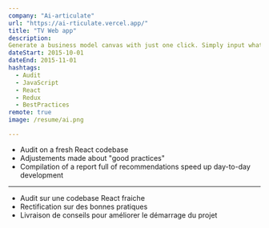 ```yaml
---
company: "Ai-articulate"
url: "https://ai-rticulate.vercel.app/"
title: "TV Web app"
description:
Generate a business model canvas with just one click. Simply input what some context about your business, and GPT-3 will spit out a full BMC ready for your next pitch!
dateStart: 2015-10-01
dateEnd: 2015-11-01
hashtags:
  - Audit
  - JavaScript
  - React
  - Redux
  - BestPractices
remote: true
image: /resume/ai.png

---
```


- Audit on a fresh React codebase
- Adjustements made about "good practices"
- Compilation of a report full of recommendations speed up day-to-day
  development

---

- Audit sur une codebase React fraiche
- Rectification sur des bonnes pratiques
- Livraison de conseils pour améliorer le démarrage du projet
